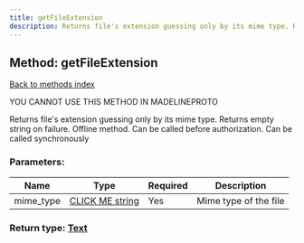 ```yaml
---
title: getFileExtension
description: Returns file's extension guessing only by its mime type. Returns empty string on failure. Offline method. Can be called before authorization. Can be called synchronously
---
```

## Method: getFileExtension  
[Back to methods index](index.md)


YOU CANNOT USE THIS METHOD IN MADELINEPROTO


Returns file's extension guessing only by its mime type. Returns empty string on failure. Offline method. Can be called before authorization. Can be called synchronously

### Parameters:

| Name     |    Type       | Required | Description |
|----------|---------------|----------|-------------|
|mime\_type|[CLICK ME string](../types/string.md) | Yes|Mime type of the file|


### Return type: [Text](../types/Text.md)

